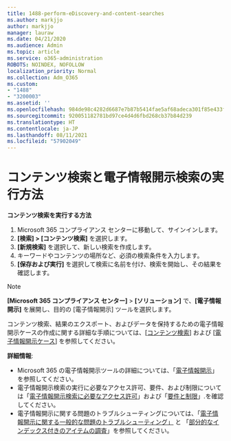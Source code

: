 ```yaml
---
title: 1488-perform-eDiscovery-and-content-searches
ms.author: markjjo
author: markjjo
manager: lauraw
ms.date: 04/21/2020
ms.audience: Admin
ms.topic: article
ms.service: o365-administration
ROBOTS: NOINDEX, NOFOLLOW
localization_priority: Normal
ms.collection: Adm_O365
ms.custom:
- "1488"
- "3200003"
ms.assetid: ''
ms.openlocfilehash: 984de98c4282d6687e7b87b5414fae5af68adeca301f85e433fd126641b7b22a
ms.sourcegitcommit: 920051182781bd97ce4d4d6fbd268cb37b84d239
ms.translationtype: HT
ms.contentlocale: ja-JP
ms.lasthandoff: 08/11/2021
ms.locfileid: "57902049"
---
```

# <a name="how-to-perform-content-searches-and-ediscovery-searches"></a>コンテンツ検索と電子情報開示検索の実行方法

**コンテンツ検索を実行する方法**

1. Microsoft 365 コンプライアンス センターに移動して、サインインします。
2. **[検索] > [コンテンツ検索]** を選択します。
3. **[新規検索]** を選択して、新しい検索を作成します。
4. キーワードやコンテンツの場所など、必須の検索条件を入力します。
5. **[保存および実行]** を選択して検索に名前を付け、検索を開始し、その結果を確認します。

> [!NOTE]
> **[Microsoft 365 コンプライアンス センター]** > **[ソリューション]** で、**[電子情報開示]** を展開し、目的の [電子情報開示] ツールを選択します。

コンテンツ検索、結果のエクスポート、およびデータを保持するための電子情報開示ケースの作成に関する詳細な手順については、[[コンテンツ検索](https://docs.microsoft.com/microsoft-365/compliance/content-search)] および [[電子情報開示ケース](https://docs.microsoft.com/microsoft-365/compliance/ediscovery-cases)] を参照してください。

**詳細情報**:

- Microsoft 365 の電子情報開示ツールの詳細については、「[電子情報開示](https://docs.microsoft.com/microsoft-365/compliance/ediscovery)」を参照してください。
- 電子情報開示検索の実行に必要なアクセス許可、要件、および制限については「[電子情報開示検索に必要なアクセス許可](https://docs.microsoft.com/microsoft-365/compliance/assign-ediscovery-permissions)」および「[要件と制限](https://docs.microsoft.com/microsoft-365/compliance/limits-for-content-search)」.を確認してください。
- 電子情報開示に関する問題のトラブルシューティングについては、「[電子情報開示に関する一般的な問題のトラブルシューティング」](https://docs.microsoft.com/microsoft-365/compliance/ediscovery-troubleshooting-common-issues) と 「[部分的なインデックス付きのアイテムの調査](https://docs.microsoft.com/microsoft-365/compliance/investigating-partially-indexed-items-in-ediscovery)」を参照してください。
